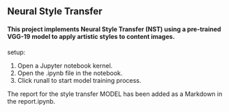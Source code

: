 ## Neural Style Transfer
#### This project implements Neural Style Transfer (NST) using a pre-trained VGG-19 model to apply artistic styles to content images.

setup:

1) Open a Jupyter notebook kernel.
2) Open the .ipynb file in the notebook.
3) Click runall to start model training process.

The report for the style transfer MODEL has been added as a Markdown in the report.ipynb.
